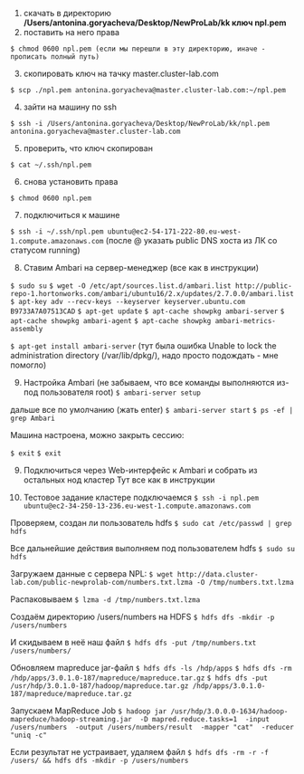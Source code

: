 1. скачать в директорию **/Users/antonina.goryacheva/Desktop/NewProLab/kk ключ npl.pem**
2. поставить на него права 

`$ chmod 0600 npl.pem (если мы перешли в эту директорию, иначе - прописать полный путь)`

3. скопировать ключ на тачку master.cluster-lab.com

`$ scp ./npl.pem antonina.goryacheva@master.cluster-lab.com:~/npl.pem`

4. зайти на машину по ssh

`$ ssh -i /Users/antonina.goryacheva/Desktop/NewProLab/kk/npl.pem antonina.goryacheva@master.cluster-lab.com`

5. проверить, что ключ скопирован 

`$ cat ~/.ssh/npl.pem`

6. снова установить права 

`$ chmod 0600 npl.pem`

7. подключиться к машине

`$ ssh -i ~/.ssh/npl.pem ubuntu@ec2-54-171-222-80.eu-west-1.compute.amazonaws.com`
(после @ указать public DNS хоста из ЛК со статусом running)

8. Ставим Ambari на сервер-менеджер (все как в инструкции)

`$ sudo su`
`$ wget -O /etc/apt/sources.list.d/ambari.list http://public-repo-1.hortonworks.com/ambari/ubuntu16/2.x/updates/2.7.0.0/ambari.list`
`$ apt-key adv --recv-keys --keyserver keyserver.ubuntu.com B9733A7A07513CAD`
`$ apt-get update`
`$ apt-cache showpkg ambari-server`
`$ apt-cache showpkg ambari-agent`
`$ apt-cache showpkg ambari-metrics-assembly`


`$ apt-get install ambari-server`
(тут была ошибка Unable to lock the administration directory (/var/lib/dpkg/), 
надо просто подождать - мне помогло)

9. Настройка Ambari
(не забываем, что все команды выполняются из-под пользователя root)
`$ ambari-server setup`

дальше все по умолчанию (жать enter)
`$ ambari-server start`
`$ ps -ef | grep Ambari`

Машина настроена, можно закрыть сессию:

`$ exit`
`$ exit`

9. Подключиться через Web-интерфейс к Ambari и собрать из остальных нод кластер
Тут все как в инструкции

10. Тестовое задание кластере
подключаемся
`$ ssh -i npl.pem ubuntu@ec2-34-250-13-236.eu-west-1.compute.amazonaws.com`

Проверяем, создан ли пользователь hdfs
`$ sudo cat /etc/passwd | grep hdfs`

Все дальнейшие действия выполняем под пользователем hdfs
`$ sudo su hdfs`	

Загружаем данные с сервера NPL:
`$ wget http://data.cluster-lab.com/public-newprolab-com/numbers.txt.lzma -O /tmp/numbers.txt.lzma`

Распаковываем
`$ lzma -d /tmp/numbers.txt.lzma`

Создаём директорию /users/numbers на HDFS
`$ hdfs dfs -mkdir -p /users/numbers`

И скидываем в неё наш файл
`$ hdfs dfs -put /tmp/numbers.txt /users/numbers/`

Обновляем mapreduce jar-файл
`$ hdfs dfs -ls /hdp/apps`
`$ hdfs dfs -rm /hdp/apps/3.0.1.0-187/mapreduce/mapreduce.tar.gz`
`$ hdfs dfs -put /usr/hdp/3.0.1.0-187/hadoop/mapreduce.tar.gz /hdp/apps/3.0.1.0-187/mapreduce/mapreduce.tar.gz`

Запускаем MapReduce Job
`$ hadoop jar /usr/hdp/3.0.0.0-1634/hadoop-mapreduce/hadoop-streaming.jar 
		-D mapred.reduce.tasks=1 
		-input /users/numbers 
		-output /users/numbers/result 
		-mapper "cat" 
		-reducer "uniq -c"`

Если результат не устраивает, удаляем файл
`$ hdfs dfs -rm -r -f /users/ && hdfs dfs -mkdir -p /users/numbers`

